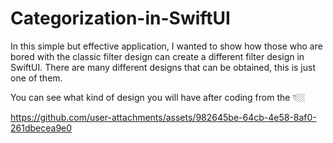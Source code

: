 # Categorization-in-SwiftUI

In this simple but effective application, I wanted to show how those who are bored with the classic filter design can create a different filter design in SwiftUI. There are many different designs that can be obtained, this is just one of them.

You can see what kind of design you will have after coding from the 👇🏼

https://github.com/user-attachments/assets/982645be-64cb-4e58-8af0-261dbecea9e0

